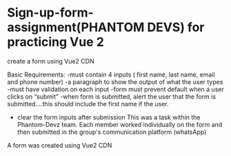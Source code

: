 # Sign-up-form-assignment(PHANTOM DEVS) for practicing Vue 2

create a form using Vue2 CDN

Basic Requirements:
-must contain 4 inputs ( first name, last name, email and phone number)
-a paragraph to show the output of what the user types 
-must have validation on each input 
-form must prevent default when a user clicks on “submit”
-when form is submitted, alert the user that the form is submitted....this should include the first name if the user.
- clear the form inputs after submission 
This was a task within the Phantom-Devz team. Each member worked individually on the form and then submitted in the group's communication platform (whatsApp)

A form was created using Vue2 CDN


